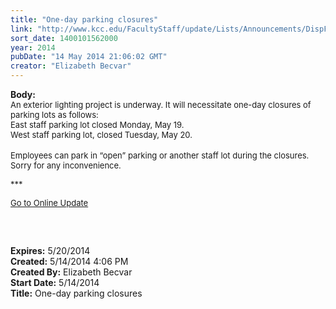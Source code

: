```yaml
---
title: "One-day parking closures"
link: "http://www.kcc.edu/FacultyStaff/update/Lists/Announcements/DispForm.aspx?ID=1521"
sort_date: 1400101562000
year: 2014
pubDate: "14 May 2014 21:06:02 GMT"
creator: "Elizabeth Becvar"
---
```


<div><b>Body:</b> <div class="ExternalClass6BEB77C783B54B5DAD72E76136DBCD60"><div><font size="2">An exterior lighting project is underway. It will necessitate one-day closures of parking lots as follows:<br />East staff parking lot closed Monday, May 19.<br />West staff parking lot, closed Tuesday, May 20.</font></div>
<div><font size="2"></font> </div>
<div><font size="2">Employees can park in “open” parking or another staff lot during the closures. Sorry for any inconvenience.</font></div>
<p><font size="2">***</font></p>
<p><font size="2"><a href="/FacultyStaff/update/Pages/dailyupdate.aspx">Go to Online Update</a></font></p>
<p><font size="2"> </p>
<div><br /></div></font></div></div>
<div><b>Expires:</b> 5/20/2014</div>
<div><b>Created:</b> 5/14/2014 4:06 PM</div>
<div><b>Created By:</b> Elizabeth Becvar</div>
<div><b>Start Date:</b> 5/14/2014</div>
<div><b>Title:</b> One-day parking closures</div>
